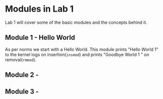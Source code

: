 # Modules in Lab 1

Lab 1 will cover some of the basic modules and the concepts behind it.

## Module 1 - Hello World

As per norms we start with a Hello World. This module prints "Hello World 1" to the kernel logs on insertion(`insmod`) and prints "Goodbye World 1 " on removal(`rmmod`).

## Module 2 - 



## Module 3 - 
